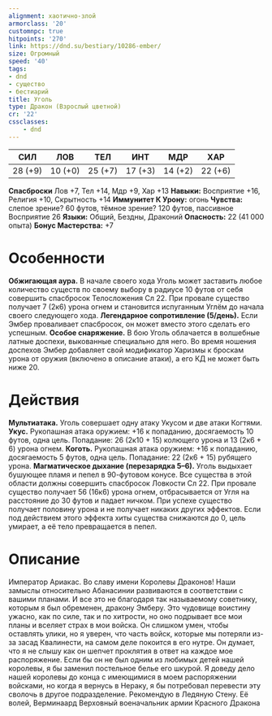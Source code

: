 ```yaml
---
alignment: хаотично-злой
armorclass: '20'
customnpc: true
hitpoints: '270'
link: https://dnd.su/bestiary/10286-ember/
size: Огромный
speed: '40'
tags:
- dnd
- существо
- бестиарий
title: Уголь
type: Дракон (Взрослый цветной)
cr: '22'
cssclasses:
    - dnd
---
```



| СИЛ | ЛОВ | ТЕЛ | ИНТ | МДР | ХАР |
|---|---|---|---|---|---|
| 28 (+9) | 10 (+0) | 25 (+7) | 17 (+3) | 14 (+2) | 22 (+6) |
**Спасброски** Лов +7, Тел +14, Мдр +9, Хар +13
**Навыки:** Восприятие +16, Религия +10, Скрытность +14
**Иммунитет К Урону:** огонь
**Чувства:** слепое зрение? 60 футов, тёмное зрение? 120 футов, пассивное Восприятие 26
**Языки:** Общий, Бездны, Драконий
**Опасность:** 22 (41 000 опыта)
**Бонус Мастерства:** +7


# Особенности
**Обжигающая аура.** В начале своего хода Уголь может заставить любое количество существ по своему выбору в радиусе 10 футов от себя совершить спасбросок Телосложения Сл 22. При провале существо получает 7 (2к6) урона огнем и становится испуганным Углём до начала своего следующего хода.
**Легендарное сопротивление (5/день).** Если Эмбер проваливает спасбросок, он может вместо этого сделать его успешным.
**Особое снаряжение.** В бою Уголь облачается в волшебные латные доспехи, выкованные специально для него. Во время ношения доспехов Эмбер добавляет свой модификатор Харизмы к броскам урона от оружия (включено в описание атаки), а его КД не может быть ниже 20.


# Действия
**Мультиатака.** Уголь совершает одну атаку Укусом и две атаки Когтями.
**Укус.** Рукопашная атака оружием: +16 к попаданию, досягаемость 10 футов, одна цель. Попадание: 26 (2к10 + 15) колющего урона и 13 (2к6 + 6) урона огнем.
**Коготь.** Рукопашная атака оружием: +16 к попаданию, досягаемость 5 футов, одна цель. Попадание: 22 (2к6 + 15) рубящего урона.
**Магматическое дыхание (перезарядка 5–6).** Уголь выдыхает бушующее пламя и пепел в 90-футовом конусе. Все существа в этой области должны совершить спасбросок Ловкости Сл 22. При провале существо получает 56 (16к6) урона огнем, отбрасывается от Угля на расстояние до 30 футов и падает ничком. При успехе существо получает половину урона и не получает никаких других эффектов. Если под действием этого эффекта хиты существа снижаются до 0, цель умирает, а её тело превращается в пепел.


# Описание
Император Ариакас. Во славу имени Королевы Драконов! Наши замыслы относительно Абанасинии развиваются в соответствии с вашими планами. И все это не благодаря так называемому советнику, которым я был обременен, дракону Эмберу. Это чудовище воистину ужасно, как по силе, так и по хитрости, но оно подрывает все мои планы и вселяет страх в мои войска. Он слишком умен, чтобы оставлять улики, но я уверен, что часть войск, которые мы потеряли из-за засад Квалинести, на самом деле покоится в его нутре. Он думает, что я не слышу как он шепчет проклятия в ответ на каждое мое распоряжение. Если бы он не был одним из любимых детей нашей королевы, я бы заменил постельное белье его шкурой. Я доведу дело нашей королевы до конца с имеющимися в моем распоряжении войсками, но когда я вернусь в Нераку, я бы потребовал перевести эту сволочь в другое подразделение. Рекомендую в Ледяную Стену. Её волей, Верминаард Верховный военачальник армии Красного Дракона